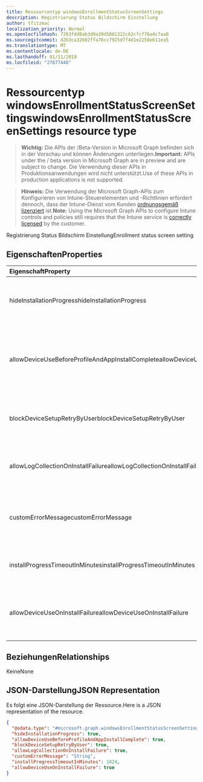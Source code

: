 ```yaml
---
title: Ressourcentyp windowsEnrollmentStatusScreenSettings
description: Registrierung Status Bildschirm Einstellung
author: tfitzmac
localization_priority: Normal
ms.openlocfilehash: 7263fdd8ab3d9a39d5081322c62cfcf76a4c7aa0
ms.sourcegitcommit: d2b3ca32602ffa76cc7925d7f4d1e2258e611ea5
ms.translationtype: MT
ms.contentlocale: de-DE
ms.lasthandoff: 01/11/2019
ms.locfileid: "27877448"
---
```

# <a name="windowsenrollmentstatusscreensettings-resource-type"></a><span data-ttu-id="12ea9-103">Ressourcentyp windowsEnrollmentStatusScreenSettings</span><span class="sxs-lookup"><span data-stu-id="12ea9-103">windowsEnrollmentStatusScreenSettings resource type</span></span>

> <span data-ttu-id="12ea9-104">**Wichtig:** Die APIs der /Beta-Version in Microsoft Graph befinden sich in der Vorschau und können Änderungen unterliegen.</span><span class="sxs-lookup"><span data-stu-id="12ea9-104">**Important:** APIs under the / beta version in Microsoft Graph are in preview and are subject to change.</span></span> <span data-ttu-id="12ea9-105">Die Verwendung dieser APIs in Produktionsanwendungen wird nicht unterstützt.</span><span class="sxs-lookup"><span data-stu-id="12ea9-105">Use of these APIs in production applications is not supported.</span></span>

> <span data-ttu-id="12ea9-106">**Hinweis:** Die Verwendung der Microsoft Graph-APIs zum Konfigurieren von Intune-Steuerelementen und -Richtlinien erfordert dennoch, dass der Intune-Dienst vom Kunden [ordnungsgemäß lizenziert](https://go.microsoft.com/fwlink/?linkid=839381) ist.</span><span class="sxs-lookup"><span data-stu-id="12ea9-106">**Note:** Using the Microsoft Graph APIs to configure Intune controls and policies still requires that the Intune service is [correctly licensed](https://go.microsoft.com/fwlink/?linkid=839381) by the customer.</span></span>

<span data-ttu-id="12ea9-107">Registrierung Status Bildschirm Einstellung</span><span class="sxs-lookup"><span data-stu-id="12ea9-107">Enrollment status screen setting</span></span>
## <a name="properties"></a><span data-ttu-id="12ea9-108">Eigenschaften</span><span class="sxs-lookup"><span data-stu-id="12ea9-108">Properties</span></span>
|<span data-ttu-id="12ea9-109">Eigenschaft</span><span class="sxs-lookup"><span data-stu-id="12ea9-109">Property</span></span>|<span data-ttu-id="12ea9-110">Typ</span><span class="sxs-lookup"><span data-stu-id="12ea9-110">Type</span></span>|<span data-ttu-id="12ea9-111">Beschreibung</span><span class="sxs-lookup"><span data-stu-id="12ea9-111">Description</span></span>|
|:---|:---|:---|
|<span data-ttu-id="12ea9-112">hideInstallationProgress</span><span class="sxs-lookup"><span data-stu-id="12ea9-112">hideInstallationProgress</span></span>|<span data-ttu-id="12ea9-113">Boolean</span><span class="sxs-lookup"><span data-stu-id="12ea9-113">Boolean</span></span>|<span data-ttu-id="12ea9-114">Zeigen Sie an oder blenden Sie des installationsfortschritts für Benutzer aus</span><span class="sxs-lookup"><span data-stu-id="12ea9-114">Show or hide installation progress to user</span></span>|
|<span data-ttu-id="12ea9-115">allowDeviceUseBeforeProfileAndAppInstallComplete</span><span class="sxs-lookup"><span data-stu-id="12ea9-115">allowDeviceUseBeforeProfileAndAppInstallComplete</span></span>|<span data-ttu-id="12ea9-116">Boolean</span><span class="sxs-lookup"><span data-stu-id="12ea9-116">Boolean</span></span>|<span data-ttu-id="12ea9-117">Zulassen Sie oder blockieren Sie Benutzer für die Verwendung von Gerät vor dem Profil- und app-Installation abgeschlossen</span><span class="sxs-lookup"><span data-stu-id="12ea9-117">Allow or block user to use device before profile and app installation complete</span></span>|
|<span data-ttu-id="12ea9-118">blockDeviceSetupRetryByUser</span><span class="sxs-lookup"><span data-stu-id="12ea9-118">blockDeviceSetupRetryByUser</span></span>|<span data-ttu-id="12ea9-119">Boolean</span><span class="sxs-lookup"><span data-stu-id="12ea9-119">Boolean</span></span>|<span data-ttu-id="12ea9-120">Ermöglicht es dem Benutzer, das von Setup auf Installationsfehler wiederholen</span><span class="sxs-lookup"><span data-stu-id="12ea9-120">Allow the user to retry the setup on installation failure</span></span>|
|<span data-ttu-id="12ea9-121">allowLogCollectionOnInstallFailure</span><span class="sxs-lookup"><span data-stu-id="12ea9-121">allowLogCollectionOnInstallFailure</span></span>|<span data-ttu-id="12ea9-122">Boolean</span><span class="sxs-lookup"><span data-stu-id="12ea9-122">Boolean</span></span>|<span data-ttu-id="12ea9-123">Zulassen Sie oder blockieren Sie Log-Auflistung auf Installationsfehler</span><span class="sxs-lookup"><span data-stu-id="12ea9-123">Allow or block log collection on installation failure</span></span>|
|<span data-ttu-id="12ea9-124">customErrorMessage</span><span class="sxs-lookup"><span data-stu-id="12ea9-124">customErrorMessage</span></span>|<span data-ttu-id="12ea9-125">String</span><span class="sxs-lookup"><span data-stu-id="12ea9-125">String</span></span>|<span data-ttu-id="12ea9-126">Legen Sie benutzerdefinierte Fehlermeldung nach einem Installationsfehler anzeigen</span><span class="sxs-lookup"><span data-stu-id="12ea9-126">Set custom error message to show upon installation failure</span></span>|
|<span data-ttu-id="12ea9-127">installProgressTimeoutInMinutes</span><span class="sxs-lookup"><span data-stu-id="12ea9-127">installProgressTimeoutInMinutes</span></span>|<span data-ttu-id="12ea9-128">Int32</span><span class="sxs-lookup"><span data-stu-id="12ea9-128">Int32</span></span>|<span data-ttu-id="12ea9-129">Legen Sie die Installation des Fortschritts Timeout in Minuten</span><span class="sxs-lookup"><span data-stu-id="12ea9-129">Set installation progress timeout in minutes</span></span>|
|<span data-ttu-id="12ea9-130">allowDeviceUseOnInstallFailure</span><span class="sxs-lookup"><span data-stu-id="12ea9-130">allowDeviceUseOnInstallFailure</span></span>|<span data-ttu-id="12ea9-131">Boolean</span><span class="sxs-lookup"><span data-stu-id="12ea9-131">Boolean</span></span>|<span data-ttu-id="12ea9-132">Ermöglicht es dem Benutzer weiterhin verwenden das Gerät auf Installationsfehler</span><span class="sxs-lookup"><span data-stu-id="12ea9-132">Allow the user to continue using the device on installation failure</span></span>|

## <a name="relationships"></a><span data-ttu-id="12ea9-133">Beziehungen</span><span class="sxs-lookup"><span data-stu-id="12ea9-133">Relationships</span></span>
<span data-ttu-id="12ea9-134">Keine</span><span class="sxs-lookup"><span data-stu-id="12ea9-134">None</span></span>
## <a name="json-representation"></a><span data-ttu-id="12ea9-135">JSON-Darstellung</span><span class="sxs-lookup"><span data-stu-id="12ea9-135">JSON Representation</span></span>
<span data-ttu-id="12ea9-136">Es folgt eine JSON-Darstellung der Ressource.</span><span class="sxs-lookup"><span data-stu-id="12ea9-136">Here is a JSON representation of the resource.</span></span>
<!-- {
  "blockType": "resource",
  "@odata.type": "microsoft.graph.windowsEnrollmentStatusScreenSettings"
}
-->
``` json
{
  "@odata.type": "#microsoft.graph.windowsEnrollmentStatusScreenSettings",
  "hideInstallationProgress": true,
  "allowDeviceUseBeforeProfileAndAppInstallComplete": true,
  "blockDeviceSetupRetryByUser": true,
  "allowLogCollectionOnInstallFailure": true,
  "customErrorMessage": "String",
  "installProgressTimeoutInMinutes": 1024,
  "allowDeviceUseOnInstallFailure": true
}
```





